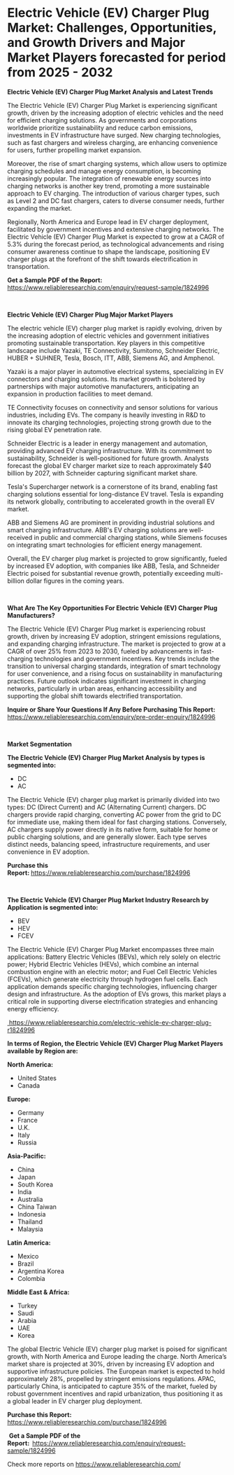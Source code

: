 <p><h1>Electric Vehicle (EV) Charger Plug Market: Challenges, Opportunities, and Growth Drivers and Major Market Players forecasted for period from 2025 - 2032</h1></p><p><strong>Electric Vehicle (EV) Charger Plug Market Analysis and Latest Trends</strong></p>
<p><p>The Electric Vehicle (EV) Charger Plug Market is experiencing significant growth, driven by the increasing adoption of electric vehicles and the need for efficient charging solutions. As governments and corporations worldwide prioritize sustainability and reduce carbon emissions, investments in EV infrastructure have surged. New charging technologies, such as fast chargers and wireless charging, are enhancing convenience for users, further propelling market expansion.</p><p>Moreover, the rise of smart charging systems, which allow users to optimize charging schedules and manage energy consumption, is becoming increasingly popular. The integration of renewable energy sources into charging networks is another key trend, promoting a more sustainable approach to EV charging. The introduction of various charger types, such as Level 2 and DC fast chargers, caters to diverse consumer needs, further expanding the market.</p><p>Regionally, North America and Europe lead in EV charger deployment, facilitated by government incentives and extensive charging networks. The Electric Vehicle (EV) Charger Plug Market is expected to grow at a CAGR of 5.3% during the forecast period, as technological advancements and rising consumer awareness continue to shape the landscape, positioning EV charger plugs at the forefront of the shift towards electrification in transportation.</p></p>
<p><strong>Get a Sample PDF of the Report:&nbsp;</strong> <a href="https://www.reliableresearchiq.com/enquiry/request-sample/1824996?utm_campaign=2299&utm_medium=2&utm_source=Github&utm_content=ia&utm_term=31032025&utm_id=electric-vehicle-ev-charger-plug">https://www.reliableresearchiq.com/enquiry/request-sample/1824996</a></p>
<p>&nbsp;</p>
<p><strong>Electric Vehicle (EV) Charger Plug Major Market Players</strong></p>
<p><p>The electric vehicle (EV) charger plug market is rapidly evolving, driven by the increasing adoption of electric vehicles and government initiatives promoting sustainable transportation. Key players in this competitive landscape include Yazaki, TE Connectivity, Sumitomo, Schneider Electric, HUBER + SUHNER, Tesla, Bosch, ITT, ABB, Siemens AG, and Amphenol.</p><p>Yazaki is a major player in automotive electrical systems, specializing in EV connectors and charging solutions. Its market growth is bolstered by partnerships with major automotive manufacturers, anticipating an expansion in production facilities to meet demand.</p><p>TE Connectivity focuses on connectivity and sensor solutions for various industries, including EVs. The company is heavily investing in R&D to innovate its charging technologies, projecting strong growth due to the rising global EV penetration rate.</p><p>Schneider Electric is a leader in energy management and automation, providing advanced EV charging infrastructure. With its commitment to sustainability, Schneider is well-positioned for future growth. Analysts forecast the global EV charger market size to reach approximately $40 billion by 2027, with Schneider capturing significant market share.</p><p>Tesla's Supercharger network is a cornerstone of its brand, enabling fast charging solutions essential for long-distance EV travel. Tesla is expanding its network globally, contributing to accelerated growth in the overall EV market.</p><p>ABB and Siemens AG are prominent in providing industrial solutions and smart charging infrastructure. ABB's EV charging solutions are well-received in public and commercial charging stations, while Siemens focuses on integrating smart technologies for efficient energy management.</p><p>Overall, the EV charger plug market is projected to grow significantly, fueled by increased EV adoption, with companies like ABB, Tesla, and Schneider Electric poised for substantial revenue growth, potentially exceeding multi-billion dollar figures in the coming years.</p></p>
<p>&nbsp;</p>
<p><strong>What Are The Key Opportunities For Electric Vehicle (EV) Charger Plug Manufacturers?</strong></p>
<p><p>The Electric Vehicle (EV) Charger Plug market is experiencing robust growth, driven by increasing EV adoption, stringent emissions regulations, and expanding charging infrastructure. The market is projected to grow at a CAGR of over 25% from 2023 to 2030, fueled by advancements in fast-charging technologies and government incentives. Key trends include the transition to universal charging standards, integration of smart technology for user convenience, and a rising focus on sustainability in manufacturing practices. Future outlook indicates significant investment in charging networks, particularly in urban areas, enhancing accessibility and supporting the global shift towards electrified transportation.</p></p>
<p><strong>Inquire or Share Your Questions If Any Before Purchasing This Report:</strong> <a href="https://www.reliableresearchiq.com/enquiry/pre-order-enquiry/1824996?utm_campaign=2299&utm_medium=2&utm_source=Github&utm_content=ia&utm_term=31032025&utm_id=electric-vehicle-ev-charger-plug">https://www.reliableresearchiq.com/enquiry/pre-order-enquiry/1824996</a></p>
<p>&nbsp;</p>
<p><strong>Market Segmentation</strong></p>
<p><strong>The Electric Vehicle (EV) Charger Plug Market Analysis by types is segmented into:</strong></p>
<p><ul><li>DC</li><li>AC</li></ul></p>
<p><p>The Electric Vehicle (EV) charger plug market is primarily divided into two types: DC (Direct Current) and AC (Alternating Current) chargers. DC chargers provide rapid charging, converting AC power from the grid to DC for immediate use, making them ideal for fast charging stations. Conversely, AC chargers supply power directly in its native form, suitable for home or public charging solutions, and are generally slower. Each type serves distinct needs, balancing speed, infrastructure requirements, and user convenience in EV adoption.</p></p>
<p><strong>Purchase this Report:&nbsp;</strong><a href="https://www.reliableresearchiq.com/purchase/1824996?utm_campaign=2299&utm_medium=2&utm_source=Github&utm_content=ia&utm_term=31032025&utm_id=electric-vehicle-ev-charger-plug">https://www.reliableresearchiq.com/purchase/1824996</a></p>
<p>&nbsp;</p>
<p><strong>The Electric Vehicle (EV) Charger Plug Market Industry Research by Application is segmented into:</strong></p>
<p><ul><li>BEV</li><li>HEV</li><li>FCEV</li></ul></p>
<p><p>The Electric Vehicle (EV) Charger Plug Market encompasses three main applications: Battery Electric Vehicles (BEVs), which rely solely on electric power; Hybrid Electric Vehicles (HEVs), which combine an internal combustion engine with an electric motor; and Fuel Cell Electric Vehicles (FCEVs), which generate electricity through hydrogen fuel cells. Each application demands specific charging technologies, influencing charger design and infrastructure. As the adoption of EVs grows, this market plays a critical role in supporting diverse electrification strategies and enhancing energy efficiency.</p></p>
<p><a href="https://www.reliableresearchiq.com/electric-vehicle-ev-charger-plug-r1824996?utm_campaign=2299&utm_medium=2&utm_source=Github&utm_content=ia&utm_term=31032025&utm_id=electric-vehicle-ev-charger-plug">&nbsp;https://www.reliableresearchiq.com/electric-vehicle-ev-charger-plug-r1824996</a></p>
<p><strong>In terms of Region, the Electric Vehicle (EV) Charger Plug Market Players available by Region are:</strong></p>
<p>
    <p> <strong> North America: </strong>
        <ul>
            <li>United States</li>
            <li>Canada</li>
        </ul>
        </p> 
    <p> <strong> Europe: </strong>
        <ul>
            <li>Germany</li>
            <li>France</li>
            <li>U.K.</li>
            <li>Italy</li>
            <li>Russia</li>
        </ul>
        </p> 
    <p> <strong> Asia-Pacific: </strong>
        <ul>
            <li>China</li>
            <li>Japan</li>
            <li>South Korea</li>
            <li>India</li>
            <li>Australia</li>
            <li>China Taiwan</li>
            <li>Indonesia</li>
            <li>Thailand</li>
            <li>Malaysia</li>
        </ul>
        </p> 
    <p> <strong> Latin America: </strong>
        <ul>
            <li>Mexico</li>
            <li>Brazil</li>
            <li>Argentina Korea</li>
            <li>Colombia</li>
        </ul>
        </p> 
    <p> <strong> Middle East & Africa: </strong>
        <ul>
            <li>Turkey</li>
            <li>Saudi</li>
            <li>Arabia</li>
            <li>UAE</li>
            <li>Korea</li>
        </ul>
    </p>
    </p>
<p><p>The global Electric Vehicle (EV) charger plug market is poised for significant growth, with North America and Europe leading the charge. North America’s market share is projected at 30%, driven by increasing EV adoption and supportive infrastructure policies. The European market is expected to hold approximately 28%, propelled by stringent emissions regulations. APAC, particularly China, is anticipated to capture 35% of the market, fueled by robust government incentives and rapid urbanization, thus positioning it as a global leader in EV charger plug deployment.</p></p>
<p><strong>Purchase this Report: </strong><a href="https://www.reliableresearchiq.com/purchase/1824996?utm_campaign=2299&utm_medium=2&utm_source=Github&utm_content=ia&utm_term=31032025&utm_id=electric-vehicle-ev-charger-plug">https://www.reliableresearchiq.com/purchase/1824996</a></p>
<p>&nbsp;<strong>Get a Sample PDF of the Report:&nbsp;&nbsp;</strong><a href="https://www.reliableresearchiq.com/enquiry/request-sample/1824996?utm_campaign=2299&utm_medium=2&utm_source=Github&utm_content=ia&utm_term=31032025&utm_id=electric-vehicle-ev-charger-plug">https://www.reliableresearchiq.com/enquiry/request-sample/1824996</a></p>
<p><strong></strong></p>
<p>Check more reports on <a href="https://www.reliableresearchiq.com/?utm_campaign=2299&utm_medium=2&utm_source=Github&utm_content=ia&utm_term=31032025&utm_id=electric-vehicle-ev-charger-plug">https://www.reliableresearchiq.com/</a></p>